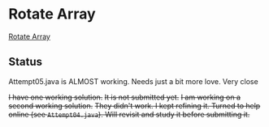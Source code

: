 # Rotate Array

[Rotate Array](https://leetcode.com/problems/rotate-array/)

## Status
Attempt05.java is ALMOST working. Needs just a bit more love. Very close


~~I have one working solution.~~ 
~~It is not submitted yet.~~
~~I am working on a second working solution.~~
~~They didn't work. I kept refining it. Turned to help online (see `Attempt04.java`).
Will revisit and study it before submitting it.~~
